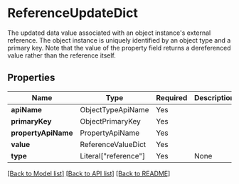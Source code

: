 # ReferenceUpdateDict

The updated data value associated with an object instance's external reference. The object instance
is uniquely identified by an object type and a primary key. Note that the value of the property
field returns a dereferenced value rather than the reference itself.


## Properties
| Name | Type | Required | Description |
| ------------ | ------------- | ------------- | ------------- |
**apiName** | ObjectTypeApiName | Yes |  |
**primaryKey** | ObjectPrimaryKey | Yes |  |
**propertyApiName** | PropertyApiName | Yes |  |
**value** | ReferenceValueDict | Yes |  |
**type** | Literal["reference"] | Yes | None |


[[Back to Model list]](../../README.md#documentation-for-models) [[Back to API list]](../../README.md#documentation-for-api-endpoints) [[Back to README]](../../README.md)

